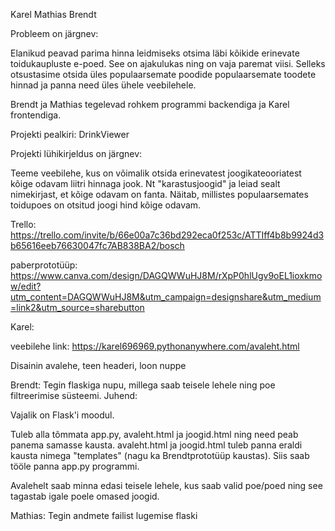 Karel
Mathias
Brendt

Probleem on järgnev: 

Elanikud peavad parima hinna leidmiseks otsima läbi kõikide erinevate toidukaupluste e-poed. See on ajakulukas ning on vaja paremat viisi. Selleks otsustasime otsida üles populaarsemate poodide populaarsemate toodete hinnad ja panna need üles ühele veebilehele.

Brendt ja Mathias tegelevad rohkem programmi backendiga ja Karel frontendiga.

Projekti pealkiri: DrinkViewer

Projekti lühikirjeldus on järgnev: 

Teeme veebilehe, kus on võimalik otsida erinevatest joogikateooriatest kõige odavam liitri hinnaga jook. Nt "karastusjoogid" ja leiad sealt nimekirjast, et kõige odavam on fanta. Näitab, millistes populaarsemates toidupoes on otsitud joogi hind kõige odavam.

Trello: https://trello.com/invite/b/66e00a7c36bd292eca0f253c/ATTIff4b8b9924d3b65616eeb76630047fc7AB838BA2/bosch

paberprototüüp: https://www.canva.com/design/DAGQWWuHJ8M/rXpP0hlUgv9oEL1ioxkmow/edit?utm_content=DAGQWWuHJ8M&utm_campaign=designshare&utm_medium=link2&utm_source=sharebutton

Karel: 

veebilehe link: https://karel696969.pythonanywhere.com/avaleht.html

Disainin avalehe, teen headeri, loon nuppe

Brendt: Tegin flaskiga nupu, millega saab teisele lehele ning poe filtreerimise süsteemi.
Juhend:

Vajalik on Flask'i moodul.

Tuleb alla tõmmata app.py, avaleht.html ja joogid.html ning need peab panema samasse kausta. 
avaleht.html ja joogid.html tuleb panna eraldi kausta nimega "templates" (nagu ka Brendtprototüüp kaustas).
Siis saab tööle panna app.py programmi.

Avalehelt saab minna edasi teisele lehele, kus saab valid poe/poed ning see tagastab igale poele omased joogid. 

Mathias: Tegin andmete failist lugemise flaski


